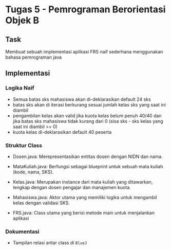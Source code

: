 # Tugas 5 - Pemrograman Berorientasi Objek B

## Task
Membuat sebuah implementasi aplikasi FRS naif sederhana menggunakan bahasa pemrograman java

## Implementasi

### Logika Naif
- Semua batas sks mahasiswa akan di-deklarasikan default 24 sks
- batas sks akan di iterasi berkurang sesuai jumlah kelas sks yang saat ini diambil
- pengambilan kelas akan valid jika kuota kelas belum penuh 40/40 dan jika batas sks mahasiswa tidak kurang dari 0 (sisa sks - sks kelas yang saat ini diambil >= 0)
- kuota kelas di-deklarasikan default 40 peserta
  
### Struktur Class
- Dosen.java: Merepresentasikan entitas dosen dengan NIDN dan nama.

- MataKuliah.java: Berfungsi sebagai blueprint untuk sebuah mata kuliah (kode, nama, SKS).

- Kelas.java: Merupakan instance dari mata kuliah yang ditawarkan, lengkap dengan dosen pengajar dan manajemen kuota.

- Mahasiswa.java: Aktor utama yang memiliki logika untuk mengambil kelas dengan validasi SKS.

- FRS.java: Class utama yang berisi metode main untuk menjalankan aplikasi
  
### Dokumentasi
- Tampilan relasi antar class di `BlueJ`





